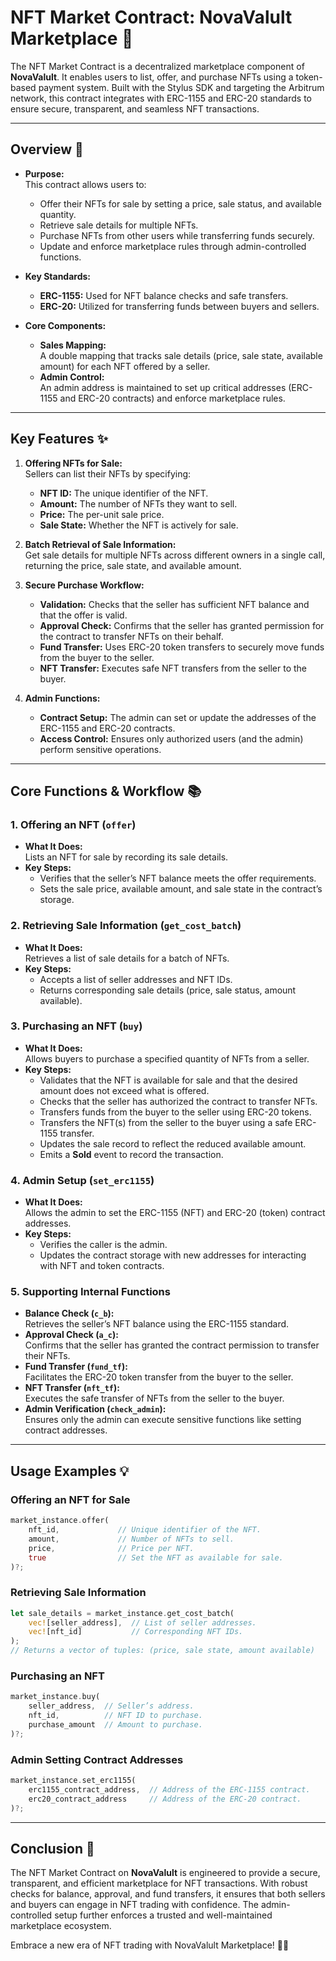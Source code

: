 # NFT Market Contract: NovaValult Marketplace 🛒

The NFT Market Contract is a decentralized marketplace component of **NovaValult**. It enables users to list, offer, and purchase NFTs using a token-based payment system. Built with the Stylus SDK and targeting the Arbitrum network, this contract integrates with ERC-1155 and ERC-20 standards to ensure secure, transparent, and seamless NFT transactions.

---

## Overview 🚀

- **Purpose:**  
  This contract allows users to:
  - Offer their NFTs for sale by setting a price, sale status, and available quantity.
  - Retrieve sale details for multiple NFTs.
  - Purchase NFTs from other users while transferring funds securely.
  - Update and enforce marketplace rules through admin-controlled functions.

- **Key Standards:**  
  - **ERC-1155:** Used for NFT balance checks and safe transfers.
  - **ERC-20:** Utilized for transferring funds between buyers and sellers.

- **Core Components:**
  - **Sales Mapping:**  
    A double mapping that tracks sale details (price, sale state, available amount) for each NFT offered by a seller.
  - **Admin Control:**  
    An admin address is maintained to set up critical addresses (ERC-1155 and ERC-20 contracts) and enforce marketplace rules.

---

## Key Features ✨

1. **Offering NFTs for Sale:**  
   Sellers can list their NFTs by specifying:
   - **NFT ID:** The unique identifier of the NFT.
   - **Amount:** The number of NFTs they want to sell.
   - **Price:** The per-unit sale price.
   - **Sale State:** Whether the NFT is actively for sale.

2. **Batch Retrieval of Sale Information:**  
   Get sale details for multiple NFTs across different owners in a single call, returning the price, sale state, and available amount.

3. **Secure Purchase Workflow:**  
   - **Validation:** Checks that the seller has sufficient NFT balance and that the offer is valid.
   - **Approval Check:** Confirms that the seller has granted permission for the contract to transfer NFTs on their behalf.
   - **Fund Transfer:** Uses ERC-20 token transfers to securely move funds from the buyer to the seller.
   - **NFT Transfer:** Executes safe NFT transfers from the seller to the buyer.

4. **Admin Functions:**  
   - **Contract Setup:** The admin can set or update the addresses of the ERC-1155 and ERC-20 contracts.
   - **Access Control:** Ensures only authorized users (and the admin) perform sensitive operations.

---

## Core Functions & Workflow 📚

### 1. Offering an NFT (`offer`)
- **What It Does:**  
  Lists an NFT for sale by recording its sale details.
- **Key Steps:**
  - Verifies that the seller’s NFT balance meets the offer requirements.
  - Sets the sale price, available amount, and sale state in the contract’s storage.
  
### 2. Retrieving Sale Information (`get_cost_batch`)
- **What It Does:**  
  Retrieves a list of sale details for a batch of NFTs.
- **Key Steps:**
  - Accepts a list of seller addresses and NFT IDs.
  - Returns corresponding sale details (price, sale status, amount available).

### 3. Purchasing an NFT (`buy`)
- **What It Does:**  
  Allows buyers to purchase a specified quantity of NFTs from a seller.
- **Key Steps:**
  - Validates that the NFT is available for sale and that the desired amount does not exceed what is offered.
  - Checks that the seller has authorized the contract to transfer NFTs.
  - Transfers funds from the buyer to the seller using ERC-20 tokens.
  - Transfers the NFT(s) from the seller to the buyer using a safe ERC-1155 transfer.
  - Updates the sale record to reflect the reduced available amount.
  - Emits a **Sold** event to record the transaction.

### 4. Admin Setup (`set_erc1155`)
- **What It Does:**  
  Allows the admin to set the ERC-1155 (NFT) and ERC-20 (token) contract addresses.
- **Key Steps:**
  - Verifies the caller is the admin.
  - Updates the contract storage with new addresses for interacting with NFT and token contracts.

### 5. Supporting Internal Functions
- **Balance Check (`c_b`):**  
  Retrieves the seller’s NFT balance using the ERC-1155 standard.
- **Approval Check (`a_c`):**  
  Confirms that the seller has granted the contract permission to transfer their NFTs.
- **Fund Transfer (`fund_tf`):**  
  Facilitates the ERC-20 token transfer from the buyer to the seller.
- **NFT Transfer (`nft_tf`):**  
  Executes the safe transfer of NFTs from the seller to the buyer.
- **Admin Verification (`check_admin`):**  
  Ensures only the admin can execute sensitive functions like setting contract addresses.

---

## Usage Examples 💡

### Offering an NFT for Sale
```rust
market_instance.offer(
    nft_id,             // Unique identifier of the NFT.
    amount,             // Number of NFTs to sell.
    price,              // Price per NFT.
    true                // Set the NFT as available for sale.
)?;
```

### Retrieving Sale Information
```rust
let sale_details = market_instance.get_cost_batch(
    vec![seller_address],  // List of seller addresses.
    vec![nft_id]           // Corresponding NFT IDs.
);
// Returns a vector of tuples: (price, sale state, amount available)
```

### Purchasing an NFT
```rust
market_instance.buy(
    seller_address,  // Seller’s address.
    nft_id,          // NFT ID to purchase.
    purchase_amount  // Amount to purchase.
)?;
```

### Admin Setting Contract Addresses
```rust
market_instance.set_erc1155(
    erc1155_contract_address,  // Address of the ERC-1155 contract.
    erc20_contract_address     // Address of the ERC-20 contract.
)?;
```

---

## Conclusion 🎉

The NFT Market Contract on **NovaValult** is engineered to provide a secure, transparent, and efficient marketplace for NFT transactions. With robust checks for balance, approval, and fund transfers, it ensures that both sellers and buyers can engage in NFT trading with confidence. The admin-controlled setup further enforces a trusted and well-maintained marketplace ecosystem.

Embrace a new era of NFT trading with NovaValult Marketplace! 🚀🛒
